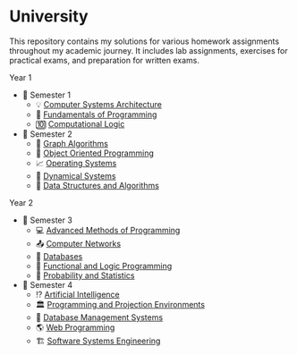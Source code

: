 # University 

This repository contains my solutions for various homework assignments throughout my academic journey. It includes lab assignments, exercises for practical exams, and preparation for written exams.

Year 1
- 📂 Semester 1
  - 💡 [Computer Systems Architecture](https://github.com/MartinFabianIonut/University/tree/main/Year%201/Semester%201/Computer%20Systems%20Architecture)<br/>
  - 🐍 [Fundamentals of Programming](https://github.com/MartinFabianIonut/University/tree/main/Year%201/Semester%201/Fundamentals%20of%20Programming)<br/>
  - 🔟 [Computational Logic](https://github.com/MartinFabianIonut/University/tree/main/Year%201/Semester%201/Computational%20Logic)<br/>
- 📂 Semester 2
  - 🌲 [Graph Algorithms](https://github.com/MartinFabianIonut/University/tree/main/Year%201/Semester%202/Graph%20Algorithms)
  - 🏀 [Object Oriented Programming](https://github.com/MartinFabianIonut/University/tree/main/Year%201/Semester%202/Object%20Oriented%20Programming)
  - 📈 [Operating Systems](https://github.com/MartinFabianIonut/University/tree/main/Year%201/Semester%202/Operating%20Systems)
  - 📐 [Dynamical Systems](https://github.com/MartinFabianIonut/University/tree/main/Year%201/Semester%202/Dynamical%20Systems)
  - 📅 [Data Structures and Algorithms](https://github.com/MartinFabianIonut/University/tree/main/Year%201/Semester%202/Data%20Structures%20and%20Algorithms)

Year 2
- 📂 Semester 3
  - 💻 [Advanced Methods of Programming](https://github.com/MartinFabianIonut/University/tree/main/Year%202/Semester%203/Advanced%20Programming%20Techniques)<br/>
  - 📤 [Computer Networks](https://github.com/MartinFabianIonut/University/tree/main/Year%202/Semester%203/Computer%20Networks)<br/>
  - 📃 [Databases](https://github.com/MartinFabianIonut/University/tree/main/Year%202/Semester%203/Databases)<br/>
  - 💾 [Functional and Logic Programming](https://github.com/MartinFabianIonut/University/tree/main/Year%202/Semester%203/Functional%20and%20Logic%20Programming)<br/>
  - 🎲 [Probability and Statistics](https://github.com/MartinFabianIonut/University/tree/main/Year%202/Semester%203/Probability%20and%20Statistics)<br/>
- 📂 Semester 4
  - ⁉️ [Artificial Intelligence](https://github.com/MartinFabianIonut/University/tree/main/Year%202/Semester%204/Artificial%20Intelligence)<br/>
  - 🏛️ [Programming and Projection Environments](https://github.com/MartinFabianIonut/University/tree/main/Year%202/Semester%204/Programming%20and%20Projection%20Enironments)<br/>
  - 📃 [Database Management Systems](https://github.com/MartinFabianIonut/University/tree/main/Year%202/Semester%204/Database%20Management%20Systems)<br/>
  - 🌎 [Web Programming](https://github.com/MartinFabianIonut/University/tree/main/Year%202/Semester%204/Web%20programming)<br/>
  - 🏗️ [Software Systems Engineering](https://github.com/MartinFabianIonut/ISS)<br/>

